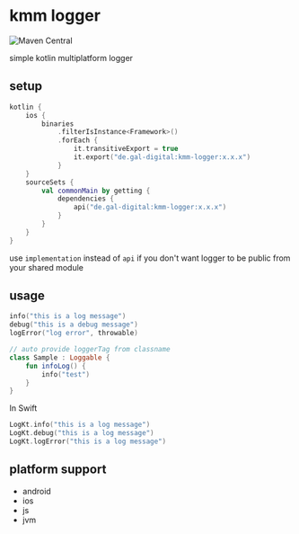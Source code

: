 # kmm logger
![Maven Central](https://img.shields.io/maven-central/v/de.gal-digital/kmm-logger?style=flat-square)

simple kotlin multiplatform logger

## setup

```kotlin
kotlin {
    ios {
        binaries
            .filterIsInstance<Framework>()
            .forEach {
                it.transitiveExport = true
                it.export("de.gal-digital:kmm-logger:x.x.x")
            }
    }
    sourceSets {
        val commonMain by getting {
            dependencies {
                api("de.gal-digital:kmm-logger:x.x.x")
            }
        }
    }
}
```

use `implementation` instead of `api` if you don't want logger to be public from your shared module

## usage

```kotlin
info("this is a log message")
debug("this is a debug message")
logError("log error", throwable)

// auto provide loggerTag from classname
class Sample : Loggable {
    fun infoLog() {
        info("test")
    }
}

```

In Swift
```swift
LogKt.info("this is a log message")
LogKt.debug("this is a log message")
LogKt.logError("this is a log message")
```

## platform support

* android
* ios
* js
* jvm